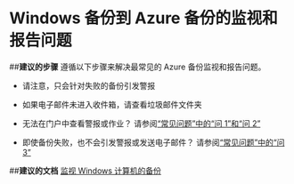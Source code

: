 <properties
    pageTitle="Windows Backup to Azure Backup monitoring and reporting issues"
    description="Windows 备份到 Azure 备份的监视和报告问题"
    service="microsoft.recoveryservices"
    resource="vaults"
    authors="saurabhsensharma"
    displayOrder="6"
    selfHelpType="resource"
    supportTopicIds="32447364"
    resourceTags=""
    productPesIds="15207"
    cloudEnvironments="public"
/>



# Windows 备份到 Azure 备份的监视和报告问题

##**建议的步骤**
遵循以下步骤来解决最常见的 Azure 备份监视和报告问题。

* 请注意，只会针对失败的备份引发警报

* 如果电子邮件未进入收件箱，请查看垃圾邮件文件夹

* 无法在门户中查看警报或作业？ 请参阅[“常见问题”中的“问 1”和“问 2”](https://azure.microsoft.com/documentation/articles/backup-azure-manage-windows-server/#frequently-asked-questions)

* 即使备份失败，也不会引发警报或发送电子邮件？ 请参阅[“常见问题”中的“问 3”](https://azure.microsoft.com/documentation/articles/backup-azure-manage-windows-server/#frequently-asked-questions)


##**建议的文档**
[监视 Windows 计算机的备份](https://azure.microsoft.com/documentation/articles/backup-azure-manage-windows-server/#monitor-jobs-and-alerts)





<!--HONumber=Sep16_HO4-->


